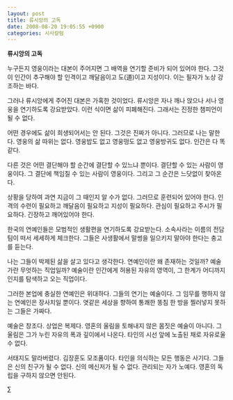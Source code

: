 ```yaml
---
layout: post
title: 류시앙의 고독
date: 2008-08-20 19:05:55 +0900
categories: 시사칼럼
---
```

**류시앙의 고독**

누구든지 영웅이라는 대본이 주어지면 그 배역을 연기할 준비가 되어 있어야 한다. 그것이 인간이 추구해야 할 인격이고 깨달음이고 도(道)이고 지성이다. 이는 필자가 노상 강조하는 바다. 

그러나 류시앙에게 주어진 대본은 가혹한 것이었다. 류시앙은 자나 깨나 앉으나 서나 영웅을 연기하도록 강요받았다. 이런 식이면 삶이 피폐해진다. 그래서는 진정한 챔피언이 될 수 없다. 

어떤 경우에도 삶이 희생되어서는 안 된다. 그것은 진짜가 아니다. 그러므로 나는 말한다. 영웅의 삶 따위는 없다. 영웅밥도 없고 영웅떵도 없고 영웅방귀도 없다. 인간은 다 똑같다. 

다른 것은 어떤 결단해야 할 순간에 결단할 수 있느냐 뿐이다. 결단할 수 있는 사람이 영웅이다. 그 결단에 책임질 수 있는 사람이 영웅이다. 그리고 그 순간은 느닷없이 찾아온다. 

상황을 당하여 과연 지금이 그 때인지 알 수가 없다. 그러므로 훈련되어 있어야 한다. 인격의 수련이 필요하고 깨달음이 필요하고 지성이 필요하다. 관심이 필요하고 주시가 필요하다. 긴장하고 깨어있어야 한다. 

한국의 연예인들은 모범적인 생활편을 연기하도록 강요받는다. 소속사라는 이름의 전담팀이 떠서 세세하게 체크한다. 그들은 사생활에서 말썽을 일으키지 말아야 한다는 충고를 듣는다. 

나는 그들이 박제된 삶을 살고 있다고 생각한다. 연예인이란 왜 존재하는 것일까? 예술가란 무엇하는 직업일까? 예술이란 인간에게 허용된 자유의 영역이, 그 한계가 어디까지인지를 탐색하고 오는 직업이다. 

그러한 본업에 충실한 연예인은 위대하다. 그들의 연기는 예술이다. 그 임무를 행하지 않는 연예인은 장사치일 뿐이다. 엿같은 세상을 향하여 통쾌한 똥침 한 방을 찔러넣지 못하는 그들은 가짜다.

예술은 창조다. 상업은 복제다. 영혼의 울림을 토해내지 않은 몸짓은 예술이 아니다. 그 울림은 그가 누린 자유의 폭과 깊이에서 나온다. 타인의 시선 앞에 노출된 채로 자유로울 수 없다. 

서태지도 말라버렸다. 김장훈도 모조품이다. 타인을 의식하는 모든 행동은 사기다. 그들은 신의 친구가 될 수 없다. 신의 메신저가 될 수 없다. 관리되는 자가 노예다. 영혼의 독립을 구하지 않으면 안된다. 



∑